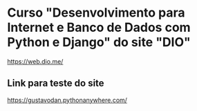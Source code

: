 # Curso "Desenvolvimento para Internet e Banco de Dados com Python e Django" do site "DIO"

https://web.dio.me/

## Link para teste do site
https://gustavodan.pythonanywhere.com/
